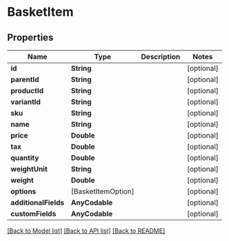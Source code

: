 # BasketItem

## Properties
Name | Type | Description | Notes
------------ | ------------- | ------------- | -------------
**id** | **String** |  | [optional] 
**parentId** | **String** |  | [optional] 
**productId** | **String** |  | [optional] 
**variantId** | **String** |  | [optional] 
**sku** | **String** |  | [optional] 
**name** | **String** |  | [optional] 
**price** | **Double** |  | [optional] 
**tax** | **Double** |  | [optional] 
**quantity** | **Double** |  | [optional] 
**weightUnit** | **String** |  | [optional] 
**weight** | **Double** |  | [optional] 
**options** | [BasketItemOption] |  | [optional] 
**additionalFields** | **AnyCodable** |  | [optional] 
**customFields** | **AnyCodable** |  | [optional] 

[[Back to Model list]](../README.md#documentation-for-models) [[Back to API list]](../README.md#documentation-for-api-endpoints) [[Back to README]](../README.md)


